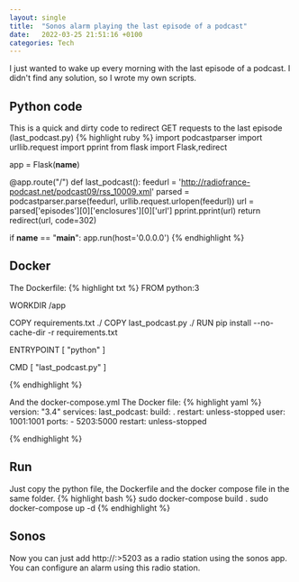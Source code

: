 ```yaml
---
layout: single
title:  "Sonos alarm playing the last episode of a podcast"
date:   2022-03-25 21:51:16 +0100
categories: Tech
---
```


I just wanted to wake up every morning with the last episode of a podcast. I didn't find any solution, so I wrote my own scripts.

## Python code
This is a quick and dirty code to redirect GET requests to the last episode (last_podcast.py)
{% highlight ruby %}
import podcastparser
import urllib.request
import pprint
from flask import Flask,redirect

app = Flask(__name__)

@app.route("/")
def last_podcast():
    feedurl = 'http://radiofrance-podcast.net/podcast09/rss_10009.xml'
    parsed = podcastparser.parse(feedurl, urllib.request.urlopen(feedurl))
    url = parsed['episodes'][0]['enclosures'][0]['url']
    pprint.pprint(url)
    return redirect(url, code=302)

if __name__ == "__main__":
    app.run(host='0.0.0.0')
{% endhighlight %}

## Docker
The Dockerfile:
{% highlight txt %}
FROM python:3

WORKDIR /app

COPY requirements.txt ./
COPY last_podcast.py ./
RUN pip install --no-cache-dir -r requirements.txt

ENTRYPOINT [ "python" ]

CMD [ "last_podcast.py" ]

{% endhighlight %}

And the docker-compose.yml
The Docker file:
{% highlight yaml %}
version: "3.4"
services:
  last_podcast:
    build: .
    restart: unless-stopped
    user: 1001:1001
    ports:
      - 5203:5000
    restart: unless-stopped

{% endhighlight %}

## Run
Just copy the python file, the Dockerfile and the docker compose file in the same folder.
{% highlight bash %}
sudo docker-compose build .
sudo docker-compose up -d
{% endhighlight %}

## Sonos
Now you can just add http://<hostnale>:>5203 as a radio station using the sonos app. 
You can configure an alarm using this radio station.